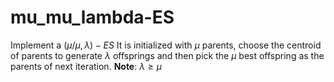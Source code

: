 # mu_mu_lambda-ES
Implement a $(\mu /\mu,\lambda )-ES$ 
It is initialized with $\mu$ parents, choose the centroid of parents to generate $\lambda$ offsprings and then pick the $\mu$ best offspring as the parents of next iteration. 
**Note**: $\lambda \geq \mu$ 
